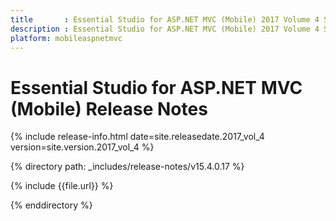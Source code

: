 ```yaml
---
title       : Essential Studio for ASP.NET MVC (Mobile) 2017 Volume 4 Service Pack 1 Release Notes
description : Essential Studio for ASP.NET MVC (Mobile) 2017 Volume 4 Service Pack 1 Release Notes
platform: mobileaspnetmvc
---
```


# Essential Studio for ASP.NET MVC (Mobile) Release Notes

{% include release-info.html date=site.releasedate.2017_vol_4 version=site.version.2017_vol_4 %} 

{% directory path: _includes/release-notes/v15.4.0.17 %}

{% include {{file.url}} %}

{% enddirectory %}